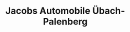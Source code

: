 ---
title: "Jacobs Automobile Übach-Palenberg"
url: /uebach-palenberg/jacobs-automobile-uebach-palenberg/
shop: Autohaus
---
